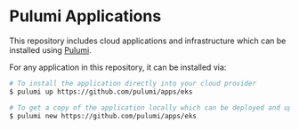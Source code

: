 # Pulumi Applications

This repository includes cloud applications and infrastructure which can be installed using [Pulumi](https://pulumi.io).

For any application in this repository, it can be installed via:

```bash
# To install the application directly into your cloud provider
$ pulumi up https://github.com/pulumi/apps/eks

# To get a copy of the application locally which can be deployed and updated
$ pulumi new https://github.com/pulumi/apps/eks
```
